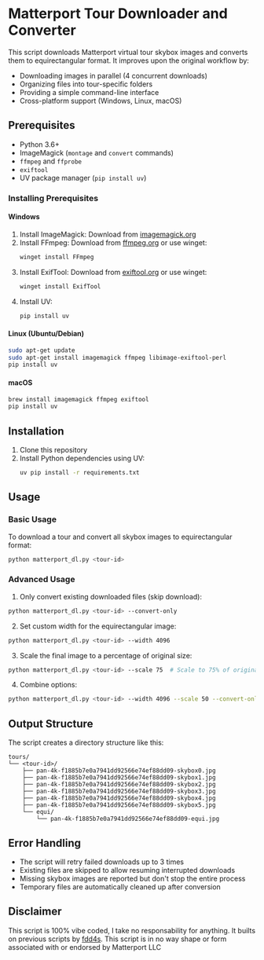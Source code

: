 # Matterport Tour Downloader and Converter

This script downloads Matterport virtual tour skybox images and converts them to equirectangular format. It improves upon the original workflow by:
- Downloading images in parallel (4 concurrent downloads)
- Organizing files into tour-specific folders
- Providing a simple command-line interface
- Cross-platform support (Windows, Linux, macOS)

## Prerequisites

- Python 3.6+
- ImageMagick (`montage` and `convert` commands)
- `ffmpeg` and `ffprobe`
- `exiftool`
- UV package manager (`pip install uv`)

### Installing Prerequisites

#### Windows
1. Install ImageMagick: Download from [imagemagick.org](https://imagemagick.org/script/download.php#windows)
2. Install FFmpeg: Download from [ffmpeg.org](https://ffmpeg.org/download.html#build-windows) or use winget:
   ```powershell
   winget install FFmpeg
   ```
3. Install ExifTool: Download from [exiftool.org](https://exiftool.org/) or use winget:
   ```powershell
   winget install ExifTool
   ```
4. Install UV:
   ```powershell
   pip install uv
   ```

#### Linux (Ubuntu/Debian)
```bash
sudo apt-get update
sudo apt-get install imagemagick ffmpeg libimage-exiftool-perl
pip install uv
```

#### macOS
```bash
brew install imagemagick ffmpeg exiftool
pip install uv
```

## Installation

1. Clone this repository
2. Install Python dependencies using UV:
   ```bash
   uv pip install -r requirements.txt
   ```

## Usage

### Basic Usage

To download a tour and convert all skybox images to equirectangular format:

```bash
python matterport_dl.py <tour-id>
```

### Advanced Usage

1. Only convert existing downloaded files (skip download):
```bash
python matterport_dl.py <tour-id> --convert-only
```

2. Set custom width for the equirectangular image:
```bash
python matterport_dl.py <tour-id> --width 4096
```

3. Scale the final image to a percentage of original size:
```bash
python matterport_dl.py <tour-id> --scale 75  # Scale to 75% of original size
```

4. Combine options:
```bash
python matterport_dl.py <tour-id> --width 4096 --scale 50 --convert-only
```

## Output Structure

The script creates a directory structure like this:

```
tours/
└── <tour-id>/
    ├── pan-4k-f1885b7e0a7941dd92566e74ef88dd09-skybox0.jpg
    ├── pan-4k-f1885b7e0a7941dd92566e74ef88dd09-skybox1.jpg
    ├── pan-4k-f1885b7e0a7941dd92566e74ef88dd09-skybox2.jpg
    ├── pan-4k-f1885b7e0a7941dd92566e74ef88dd09-skybox3.jpg
    ├── pan-4k-f1885b7e0a7941dd92566e74ef88dd09-skybox4.jpg
    ├── pan-4k-f1885b7e0a7941dd92566e74ef88dd09-skybox5.jpg
    └── equi/
        └── pan-4k-f1885b7e0a7941dd92566e74ef88dd09-equi.jpg
```

## Error Handling

- The script will retry failed downloads up to 3 times
- Existing files are skipped to allow resuming interrupted downloads
- Missing skybox images are reported but don't stop the entire process
- Temporary files are automatically cleaned up after conversion

## Disclaimer

This script is 100% vibe coded, I take no responsability for anything. It builts on previous scripts by [fdd4s](https://github.com/fdd4s). This script is in no way shape or form associated with or endorsed by Matterport LLC
